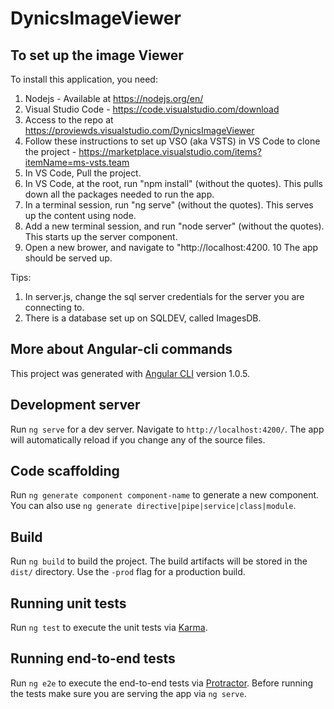 # DynicsImageViewer


## To set up the image Viewer

To install this application, you need:

1. Nodejs - Available at https://nodejs.org/en/
2. Visual Studio Code - https://code.visualstudio.com/download
3. Access to the repo at https://proviewds.visualstudio.com/DynicsImageViewer
4. Follow these instructions to set up VSO (aka VSTS) in VS Code to clone the project - https://marketplace.visualstudio.com/items?itemName=ms-vsts.team
5. In VS Code, Pull the project.
6. In VS Code, at the root, run "npm install" (without the quotes). This pulls down all the packages needed to run the app.
7. In a terminal session, run "ng serve" (without the quotes). This serves up the content using node.
8. Add a new terminal session, and run "node server" (without the quotes). This starts up the server component. 
9. Open a new brower, and navigate to "http://localhost:4200.
10 The app should be served up.

Tips:
1. In server.js, change the sql server credentials for the server you are connecting to.
2. There is a database set up on SQLDEV, called ImagesDB.

## More about Angular-cli commands
This project was generated with [Angular CLI](https://github.com/angular/angular-cli) version 1.0.5.

## Development server

Run `ng serve` for a dev server. Navigate to `http://localhost:4200/`. The app will automatically reload if you change any of the source files.

## Code scaffolding

Run `ng generate component component-name` to generate a new component. You can also use `ng generate directive|pipe|service|class|module`.

## Build

Run `ng build` to build the project. The build artifacts will be stored in the `dist/` directory. Use the `-prod` flag for a production build.

## Running unit tests

Run `ng test` to execute the unit tests via [Karma](https://karma-runner.github.io).

## Running end-to-end tests

Run `ng e2e` to execute the end-to-end tests via [Protractor](http://www.protractortest.org/).
Before running the tests make sure you are serving the app via `ng serve`.